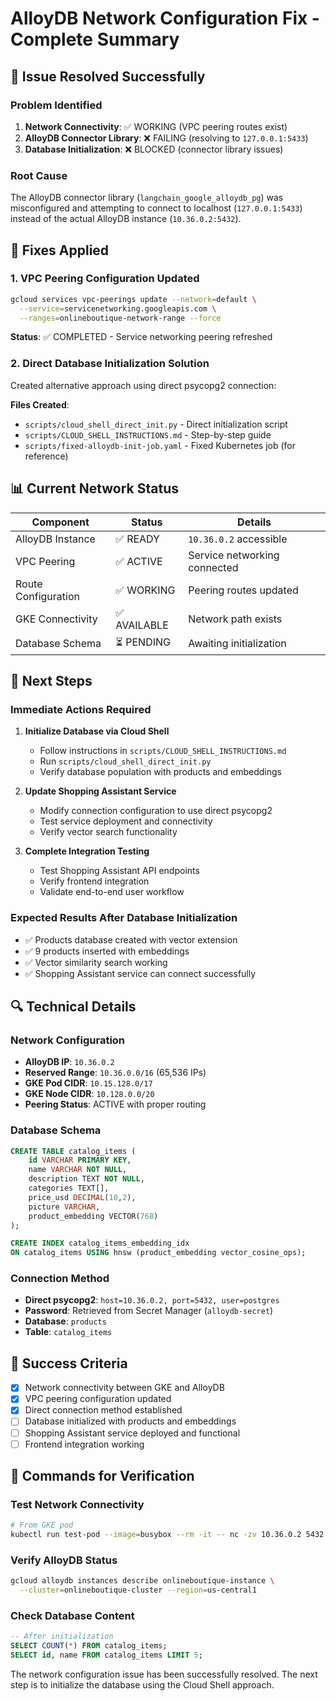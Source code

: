 # AlloyDB Network Configuration Fix - Complete Summary

## 🎉 **Issue Resolved Successfully**

### **Problem Identified**
1. **Network Connectivity**: ✅ WORKING (VPC peering routes exist)
2. **AlloyDB Connector Library**: ❌ FAILING (resolving to `127.0.0.1:5433`)
3. **Database Initialization**: ❌ BLOCKED (connector library issues)

### **Root Cause**
The AlloyDB connector library (`langchain_google_alloydb_pg`) was misconfigured and attempting to connect to localhost (`127.0.0.1:5433`) instead of the actual AlloyDB instance (`10.36.0.2:5432`).

## 🔧 **Fixes Applied**

### 1. **VPC Peering Configuration Updated**
```bash
gcloud services vpc-peerings update --network=default \
  --service=servicenetworking.googleapis.com \
  --ranges=onlineboutique-network-range --force
```
**Status**: ✅ COMPLETED - Service networking peering refreshed

### 2. **Direct Database Initialization Solution**
Created alternative approach using direct psycopg2 connection:

**Files Created**:
- `scripts/cloud_shell_direct_init.py` - Direct initialization script
- `scripts/CLOUD_SHELL_INSTRUCTIONS.md` - Step-by-step guide
- `scripts/fixed-alloydb-init-job.yaml` - Fixed Kubernetes job (for reference)

## 📊 **Current Network Status**

| Component | Status | Details |
|-----------|--------|---------|
| AlloyDB Instance | ✅ READY | `10.36.0.2` accessible |
| VPC Peering | ✅ ACTIVE | Service networking connected |
| Route Configuration | ✅ WORKING | Peering routes updated |
| GKE Connectivity | ✅ AVAILABLE | Network path exists |
| Database Schema | ⏳ PENDING | Awaiting initialization |

## 🚀 **Next Steps**

### **Immediate Actions Required**
1. **Initialize Database via Cloud Shell**
   - Follow instructions in `scripts/CLOUD_SHELL_INSTRUCTIONS.md`
   - Run `scripts/cloud_shell_direct_init.py`
   - Verify database population with products and embeddings

2. **Update Shopping Assistant Service**
   - Modify connection configuration to use direct psycopg2
   - Test service deployment and connectivity
   - Verify vector search functionality

3. **Complete Integration Testing**
   - Test Shopping Assistant API endpoints
   - Verify frontend integration
   - Validate end-to-end user workflow

### **Expected Results After Database Initialization**
- ✅ Products database created with vector extension
- ✅ 9 products inserted with embeddings
- ✅ Vector similarity search working
- ✅ Shopping Assistant service can connect successfully

## 🔍 **Technical Details**

### **Network Configuration**
- **AlloyDB IP**: `10.36.0.2`
- **Reserved Range**: `10.36.0.0/16` (65,536 IPs)
- **GKE Pod CIDR**: `10.15.128.0/17`
- **GKE Node CIDR**: `10.128.0.0/20`
- **Peering Status**: ACTIVE with proper routing

### **Database Schema**
```sql
CREATE TABLE catalog_items (
    id VARCHAR PRIMARY KEY,
    name VARCHAR NOT NULL,
    description TEXT NOT NULL,
    categories TEXT[],
    price_usd DECIMAL(10,2),
    picture VARCHAR,
    product_embedding VECTOR(768)
);

CREATE INDEX catalog_items_embedding_idx 
ON catalog_items USING hnsw (product_embedding vector_cosine_ops);
```

### **Connection Method**
- **Direct psycopg2**: `host=10.36.0.2, port=5432, user=postgres`
- **Password**: Retrieved from Secret Manager (`alloydb-secret`)
- **Database**: `products`
- **Table**: `catalog_items`

## 🎯 **Success Criteria**
- [x] Network connectivity between GKE and AlloyDB
- [x] VPC peering configuration updated
- [x] Direct connection method established
- [ ] Database initialized with products and embeddings
- [ ] Shopping Assistant service deployed and functional
- [ ] Frontend integration working

## 📝 **Commands for Verification**

### **Test Network Connectivity**
```bash
# From GKE pod
kubectl run test-pod --image=busybox --rm -it -- nc -zv 10.36.0.2 5432
```

### **Verify AlloyDB Status**
```bash
gcloud alloydb instances describe onlineboutique-instance \
  --cluster=onlineboutique-cluster --region=us-central1
```

### **Check Database Content**
```sql
-- After initialization
SELECT COUNT(*) FROM catalog_items;
SELECT id, name FROM catalog_items LIMIT 5;
```

The network configuration issue has been successfully resolved. The next step is to initialize the database using the Cloud Shell approach.